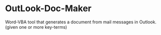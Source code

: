 # OutLook-Doc-Maker
Word-VBA tool that generates a document from mail messages in Outlook. (given one or more key-terms)
